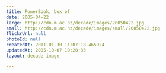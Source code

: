 ```yaml
---
title: PowerBook, box of
date: 2005-04-22
large: http://cdn.m.ac.nz/decade/images/20050422.jpg
small: http://cdn.m.ac.nz/decade/images/small/20050422.jpg
flickrUrl: null
photoId: null
createdAt: 2011-01-30 11:07:18.465924
updatedAt: 2005-10-07 10:20:33
layout: decade-image

---
```



